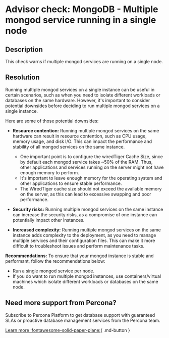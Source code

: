 # Advisor check: MongoDB - Multiple mongod service running in a single node

## Description
This check warns if multiple mongod services are running on a single node.

## Resolution

Running multiple mongod services on a single instance can be useful in certain scenarios, such as when you need to isolate different workloads or databases on the same hardware. However, it's important to consider potential downsides before deciding to run multiple mongod services on a single instance.

Here are some of those potential downsides:

- **Resource contention:** Running multiple mongod services on the same hardware can result in resource contention, such as CPU usage, memory usage, and disk I/O. This can impact the performance and stability of all mongod services on the same instance.
  - One important point is to configure the wiredTiger Cache Size, since by default each mongod service takes ~50% of the RAM. Thus, other applications and services running on the server might not have enough memory to perform.
  - It's important to leave enough memory for the operating system and other applications to ensure stable performance.
  - The WiredTiger cache size should not exceed the available memory on the server, as this can lead to excessive swapping and poor performance.

- **Security risks:** Running multiple mongod services on the same instance can increase the security risks, as a compromise of one instance can potentially impact other instances.

- **Increased complexity:** Running multiple mongod services on the same instance adds complexity to the deployment, as you need to manage multiple services and their configuration files. This can make it more difficult to troubleshoot issues and perform maintenance tasks.

**Recommendations:**
To ensure that your mongod instance is stable and performant, follow the recommendations below:
- Run a single mongod service per node.
- If you do want to run multiple mongod instances, use containers/virtual machines which isolate different workloads or databases on the same node.

## Need more support from Percona?
Subscribe to Percona Platform to get database support with guaranteed SLAs or proactive database management services from the Percona team.

[Learn more :fontawesome-solid-paper-plane:](https://per.co.na/subscribe){ .md-button }
